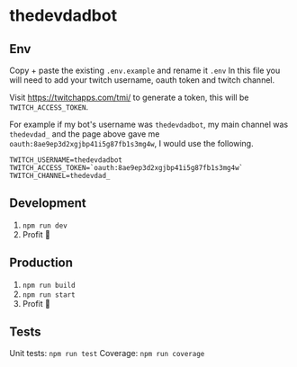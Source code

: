 # thedevdadbot

## Env

Copy + paste the existing `.env.example` and rename it `.env`
In this file you will need to add your twitch username, oauth token and twitch channel.

Visit https://twitchapps.com/tmi/ to generate a token, this will be `TWITCH_ACCESS_TOKEN`.

For example if my bot's username was `thedevdadbot`, my main channel was `thedevdad_` and the page above gave me `oauth:8ae9ep3d2xgjbp41i5g87fb1s3mg4w`, I would use the following.

```
TWITCH_USERNAME=thedevdadbot
TWITCH_ACCESS_TOKEN=`oauth:8ae9ep3d2xgjbp41i5g87fb1s3mg4w`
TWITCH_CHANNEL=thedevdad_
```

## Development

1. `npm run dev`
2. Profit 💸

## Production

1. `npm run build`
2. `npm run start`
3. Profit 💸


## Tests

Unit tests: `npm run test`
Coverage: `npm run coverage`
